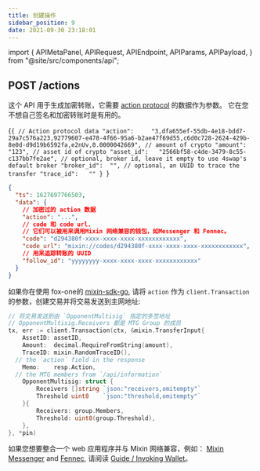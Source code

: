 ```yaml
---
title: 创建操作
sidebar_position: 9
date: 2021-09-30 23:18:01
---
```


import { APIMetaPanel, APIRequest, APIEndpoint, APIParams, APIPayload, } from "@site/src/components/api";

## POST /actions

这个 API 用于生成加密转账，它需要 [action protocol](../action-protocol) 的数据作为参数。 它在您不想自己签名和加密转账时是有用的。

<APIEndpoint base="https://api.4swap.org/api" url="/actions" />

<APIMetaPanel scope="Authorized" /><APIPayload>{`{ // Action protocol data "action":     "3,dfa655ef-55db-4e18-bdd7-29a7c576a223,92779607-e478-4f66-95a6-b2ae47f69d55,c6d0c728-2624-429b-8e0d-d9d19b6592fa,e2nUv,0.0000042669", // amount of crypto "amount":     "123", // asset id of crypto "asset_id":   "2566bf58-c4de-3479-8c55-c137bb7fe2ae", // optional, broker id, leave it empty to use 4swap's default broker "broker_id":  "", // optional, an UUID to trace the transfer "trace_id":   "" } `}</APIPayload>

<APIRequest title="创建一个 Action" method="POST" base="https://api.4swap.org/api" url='/actions --data PAYLOAD' />

```json title="Response"
{
  "ts": 1627697766503,
  "data": {
    // 加密过的 action 数据
    "action": "...",
    // code 和 code url.
    // 它们可以被用来调用Mixin 网络兼容的钱包，如Messenger 和 Fennec。
    "code": "d294380f-xxxx-xxxx-xxxx-xxxxxxxxxxxx",
    "code_url": "mixin://codes/d294380f-xxxx-xxxx-xxxx-xxxxxxxxxxxx",
    // 用来追踪转账的 UUID 
    "follow_id": "yyyyyyyy-xxxx-xxxx-xxxx-xxxxxxxxxxxx"
  }
}
```

如果你在使用 fox-one的 [mixin-sdk-go](https://github.com/fox-one/mixin-sdk-go), 请将 `action` 作为 `client.Transaction` 的参数，创建交易并将交易发送到主网地址:

```go
// 将交易发送到由 `OpponentMultisig` 指定的多签地址 
// OpponentMultisig.Receivers 都是 MTG Group 的成员
tx, err := client.Transaction(ctx, &mixin.TransferInput{
    AssetID: assetID,
    Amount:  decimal.RequireFromString(amount),
    TraceID: mixin.RandomTraceID(),
  // the `action` field in the response
    Memo:    resp.Action,
  // the MTG members from `/api/information`
    OpponentMultisig: struct {
        Receivers []string `json:"receivers,omitempty"`
        Threshold uint8    `json:"threshold,omitempty"`
    }{
        Receivers: group.Members,
        Threshold: uint8(group.Threshold),
    },
}, *pin)
```

如果您想要整合一个 web 应用程序并与 Mixin 网络兼容，例如： [Mixin Messenger](/docs/apps/wallets#mixin-messenger) and [Fennec](/docs/apps/wallets#fennec), 请阅读 [Guide / Invoking Wallet](../guide/invoke-wallets)。
